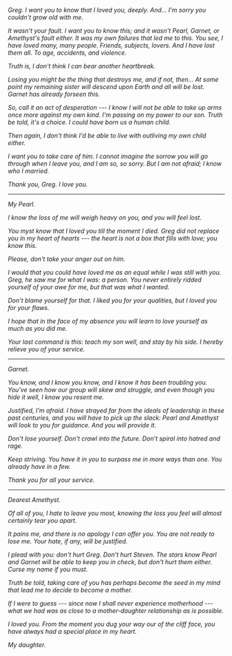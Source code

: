 *Greg. I want you to know that I loved you, deeply. And... I'm sorry you couldn't grow old with me.*

*It wasn't your fault. I want you to know this; and it wasn't Pearl, Garnet, or Amethyst's fault either.
It was my own failures that led me to this. You see, I have loved many, many people. Friends, subjects, lovers.
And I have lost them all. To age, accidents, and violence.*

*Truth is, I don't think I can bear another heartbreak.*

*Losing you might be the thing that destroys me, and if not, then... At some point my remaining sister
will descend upon Earth and all will be lost. Garnet has already forseen this.*

*So, call it an act of desperation --- I know I will not be able to take up arms once more
against my own kind. I'm passing on my power to our son. Truth be told, it's a choice. I could
have born us a human child.*

*Then again, I don't think I'd be able to live with outliving my own child either.*

*I want you to take care of him. I cannot imagine the sorrow you will go through when I
leave you, and I am so, so sorry. But I am not afraid; I know who I married.*

*Thank you, Greg. I love you.*

----

*My Pearl.*

*I know the loss of me will weigh heavy on you, and you will feel lost.*

*You myst know that I loved you till the moment I died. Greg did not replace
you in my heart of hearts --- the heart is not a box that fills with love; you know this.*

*Please, don't take your anger out on him.*

*I would that you could have loved me as an equal while I was still with you. Greg, he saw me
for what I was: a person. You never entirely ridded yourself of your awe for me, but that was
what I wanted.*

*Don't blame yourself for that. I liked you for your qualities, but I loved you for your flaws.*

*I hope that in the face of my absence you will learn to love yourself as much as you did me.*

*Your last command is this: teach my son well, and stay by his side. I hereby relieve you of your service.*

----

*Garnet.*

*You know, and I know you know, and I know it has been troubling you. You've seen how our
group will skew and struggle, and even though you hide it well, I know you resent me.*

*Justified, I'm afraid. I have strayed far from the ideals of leadership in these past
centuries, and you will have to pick up the slack: Pearl and Amethyst will look to you
for guidance. And you will provide it.*

*Don't lose yourself. Don't crawl into the future. Don't spiral into hatred and rage.*

*Keep striving. You have it in you to surpass me in more ways than one. You already have in a few.*

*Thank you for all your service.*

----

*Dearest Amethyst.*

*Of all of you, I hate to leave you most, knowing the loss you feel will almost certainly
tear you apart.*

*It pains me, and there is no apology I can offer you. You are not ready to lose me. Your hate, if any,
will be justified.*

*I plead with you: don't hurt Greg. Don't hurt Steven. The stars know Pearl and Garnet will be able to
keep you in check, but don't hurt them either. Curse my name if you must.*

*Truth be told, taking care of you has perhaps become the seed in my mind that lead me to
decide to become a mother.*

*If I were to guess --- since now I shall never experience motherhood --- what we had was as close
to a mother-daughter relationship as is possible.*

*I loved you. From the moment you dug your way our of the cliff face, you have always had a special
place in my heart.*

*My daughter.*
